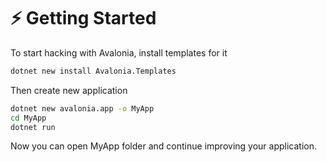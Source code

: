# ⚡ Getting Started

To start hacking with Avalonia, install templates for it

```bash
dotnet new install Avalonia.Templates
```

Then create new application

```bash
dotnet new avalonia.app -o MyApp
cd MyApp
dotnet run
```

Now you can open MyApp folder and continue improving your application.
